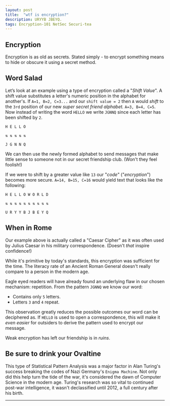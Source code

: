 ```yaml
---
layout: post
title:  "wtf is encryption?"
description: URYYB JBEYQ.
tags: Encryption-101 NetSec Securi-tea
---
```


## **Encryption**

Encryption is as old as secrets. Stated simply - to encrypt something means to hide or obscure it using a secret method.

## **Word Salad**

Let’s look at an example using a type of encryption called a "_Shift Value_". A shift value substitutes a letter's numeric position in the alphabet for another's. If `A=1, B=2, C=3...` and our `shift value = 2` then `A` would *shift* to the `3rd` position of our new *super secret friend alphabet.* `A=3, B=4, C=5`. Now instead of writing the word `HELLO` we write `JGNNQ` since each letter has been shifted by `2`.

```
H E L L O

⇅ ⇅ ⇅ ⇅ ⇅

J G N N Q
```

We can then use the newly formed alphabet to send messages that make little sense to someone not in our secret friendship club. (Won't they feel foolish!)

If we were to shift by a greater value like `13` our "_code_" ("_encryption_") becomes more secure. `A=14, B=15, C=16` would yield text that looks like the following:

```
H E L L O W O R L D

⇅ ⇅ ⇅ ⇅ ⇅ ⇅ ⇅ ⇅ ⇅ ⇅

U R Y Y B J B E Y Q
```

## When in Rome

Our example above is actually called a "Caesar Cipher" as it was often used by Julius Caesar in his military correspondence. (Doesn't _that_ inspire confidence!)

While it's primitive by today's standards, this encryption was sufficient for the time. The literacy rate of an Ancient Roman General doesn't really compare to a person in the modern age.

Eagle eyed readers will have already found an underlying flaw in our chosen mechanism: repetition. From the pattern `JGNNQ` we know our word:

* Contains only `5` letters.
* Letters `3` and `4` repeat.

This observation greatly reduces the possible outcomes our word can be deciphered as. If `HELLO` is used to open a correspondence, this will make it *even easier* for outsiders to derive the pattern used to encrypt our message.

Weak encryption has left our friendship is in _ruins_.

## Be sure to drink your Ovaltine

This type of Statistical Pattern Analysis was a major factor in Alan Turing's success breaking the codes of Nazi Germany's `Enigma Machine`. Not only did this help turn the tide of the war, it's considered the dawn of Computer Science in the modern age. Turing's research was so vital to continued post-war intelligence, it wasn't declassified until 2012, a full century after his birth.

-----
